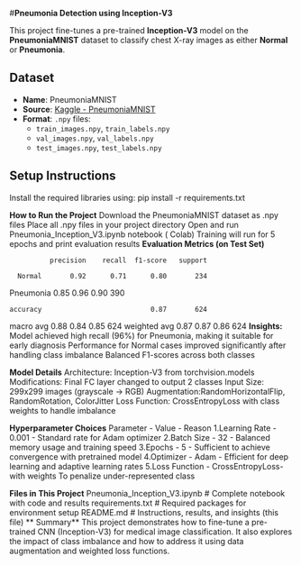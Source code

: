 #**Pneumonia Detection using Inception-V3**

This project fine-tunes a pre-trained **Inception-V3** model on the **PneumoniaMNIST** dataset to classify chest X-ray images as either **Normal** or **Pneumonia**.

##  Dataset

- **Name**: PneumoniaMNIST
- **Source**: [Kaggle - PneumoniaMNIST](https://www.kaggle.com/datasets/rijulshr/pneumoniamnist/data)
- **Format**: `.npy` files:
  - `train_images.npy`, `train_labels.npy`
  - `val_images.npy`, `val_labels.npy`
  - `test_images.npy`, `test_labels.npy`


##  Setup Instructions

Install the required libraries using:
pip install -r requirements.txt

**How to Run the Project**
Download the PneumoniaMNIST dataset as .npy files
Place all .npy files in your project directory
Open and run Pneumonia_Inception_V3.ipynb notebook ( Colab)
Training will run for 5 epochs and print evaluation results
 **Evaluation Metrics (on Test Set)**

              precision    recall  f1-score   support

      Normal       0.92      0.71      0.80       234
   Pneumonia       0.85      0.96      0.90       390

    accuracy                           0.87       624
   macro avg       0.88      0.84      0.85       624
weighted avg       0.87      0.87      0.86       624
**Insights:**
Model achieved high recall (96%) for Pneumonia, making it suitable for early diagnosis
Performance for Normal cases improved significantly after handling class imbalance
Balanced F1-scores across both classes

**Model Details**
Architecture: Inception-V3 from torchvision.models
Modifications: Final FC layer changed to output 2 classes
Input Size: 299x299 images (grayscale → RGB)
Augmentation:RandomHorizontalFlip, RandomRotation, ColorJitter
Loss Function: CrossEntropyLoss with class weights to handle imbalance

**Hyperparameter Choices**
 Parameter	     - Value	        - Reason
1.Learning Rate	- 0.001	          - Standard rate for Adam optimizer
2.Batch Size	  - 32	            - Balanced memory usage and training speed
3.Epochs        -	5	              - Sufficient to achieve convergence with pretrained model
4.Optimizer     -	Adam            - Efficient for deep learning and adaptive learning rates
5.Loss Function -	CrossEntropyLoss-  with weights	To penalize under-represented class

**Files in This Project**
Pneumonia_Inception_V3.ipynb     # Complete notebook with code and results
requirements.txt                 # Required packages for environment setup
README.md                        # Instructions, results, and insights (this file)
** Summary**
This project demonstrates how to fine-tune a pre-trained CNN (Inception-V3) for medical image classification. It also explores the impact of class imbalance and how to address it using data augmentation and weighted loss functions.
